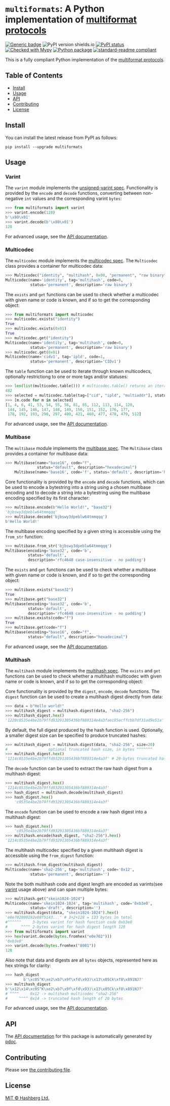 # `multiformats`: A Python implementation of [multiformat protocols](https://multiformats.io/)

[![Generic badge](https://img.shields.io/badge/python-3.7+-green.svg)](https://docs.python.org/3.7/)
![PyPI version shields.io](https://img.shields.io/pypi/v/multiformats.svg)
[![PyPI status](https://img.shields.io/pypi/status/multiformats.svg)](https://pypi.python.org/pypi/multiformats/)
[![Checked with Mypy](http://www.mypy-lang.org/static/mypy_badge.svg)](https://github.com/python/mypy)
[![Python package](https://github.com/hashberg-io/multiformats/actions/workflows/python-pytest.yml/badge.svg)](https://github.com/hashberg-io/multiformats/actions/workflows/python-pytest.yml)
[![standard-readme compliant](https://img.shields.io/badge/readme%20style-standard-brightgreen.svg?style=flat-square)](https://github.com/RichardLitt/standard-readme)


This is a fully compliant Python implementation of the [multiformat protocols](https://multiformats.io/).


## Table of Contents

- [Install](#install)
- [Usage](#usage)
- [API](#api)
- [Contributing](#contributing)
- [License](#license)


## Install

You can install the latest release from PyPI as follows:

```
pip install --upgrade multiformats
```

## Usage

### Varint

The `varint` module implements the [unsigned-varint spec](https://github.com/multiformats/unsigned-varint). Functionality is provided by the `encode` and `decode` functions, converting between non-negative `int` values and the corresponding varint `bytes`: 

```py
>>> from multiformats import varint
>>> varint.encode(128)
b'\x80\x01'
>>> varint.decode(b'\x80\x01')
128
```

For advanced usage, see the [API documentation](https://hashberg-io.github.io/multiformats/multiformats/varint.html). 


### Multicodec

The `multicodec` module implements the [multicodec spec](https://github.com/multiformats/multicodec). The `Multicodec` class provides a container for multicodec data:

```py
>>> Multicodec("identity", "multihash", 0x00, "permanent", "raw binary")
Multicodec(name='identity', tag='multihash', code=0,
           status='permanent', description='raw binary')
```

The `exists` and `get` functions can be used to check whether a multicodec with given name or code is known, and if so to get the corresponding object:

```py
>>> from multiformats import multicodec
>>> multicodec.exists("identity")
True
>>> multicodec.exists(0x01)
True
>>> multicodec.get("identity")
Multicodec(name='identity', tag='multihash', code=0,
           status='permanent', description='raw binary')
>>> multicodec.get(0x01)
Multicodec(name='cidv1', tag='ipld', code=1,
           status='permanent', description='CIDv1')
```

The `table` function can be used to iterate through known multicodecs, optionally restrictiong to one or more tags and/or statuses:

```py
>>> len(list(multicodec.table())) # multicodec.table() returns an iterator
482
>>> selected = multicodec.table(tag=["cid", "ipld", "multiaddr"], status="permanent")
>>> [m.code for m in selected]
[1, 4, 6, 41, 53, 54, 55, 56, 81, 85, 112, 113, 114, 120,
 144, 145, 146, 147, 148, 149, 150, 151, 152, 176, 177,
 178, 192, 193, 290, 297, 400, 421, 460, 477, 478, 479, 512]
```

For advanced usage, see the [API documentation](https://hashberg-io.github.io/multiformats/multiformats/multicodec.html).


### Multibase

The `multibase` module implements the [multibase spec](https://github.com/multiformats/multibase). The `Multibase` class provides a container for multibase data:

```py
>>> Multibase(name="base16", code="f",
              status="default", description="hexadecimal")
    Multibase(name='base16', code='f', status='default', description='hexadecimal')
```

Core functionality is provided by the `encode` and `decode` functions, which can be used to
encode a bytestring into a string using a chosen multibase encoding and to decode a string
into a bytestring using the multibase encoding specified by its first character:

```py
>>> multibase.encode(b"Hello World!", "base32")
'bjbswy3dpeblw64tmmqqq'
>>> multibase.decode('bjbswy3dpeblw64tmmqqq')
b'Hello World!'
```

The multibase encoding specified by a given string is accessible using the `from_str` function:
```py
>>> multibase.from_str('bjbswy3dpeblw64tmmqqq')
Multibase(encoding='base32', code='b',
          status='default',
          description='rfc4648 case-insensitive - no padding')
```

The `exists` and `get` functions can be used to check whether a multibase with given name or code is known, and if so to get the corresponding object:

```py
>>> multibase.exists("base32")
True
>>> multibase.get("base32")
Multibase(encoding='base32', code='b',
          status='default',
          description='rfc4648 case-insensitive - no padding')
>>> multibase.exists(code="f")
True
>>> multibase.get(code="f")
Multibase(encoding="base16", code="f",
          status="default", description="hexadecimal")
```

For advanced usage, see the [API documentation](https://hashberg-io.github.io/multiformats/multiformats/multibase.html).


### Multihash

The `multihash` module implements the [multihash spec](https://github.com/multiformats/multihash).
The `exists` and `get` functions can be used to check whether a multihash multicodec with given name or code is known, and if so to get the corresponding object:


Core functionality is provided by the `digest`, `encode`, `decode` functions.
The `digest` function can be used to create a multihash digest directly from data:

```py
>>> data = b"Hello world!"
>>> multihash_digest = multihash.digest(data, "sha2-256")
>>> multihash_digest.hex()
'1220c0535e4be2b79ffd93291305436bf889314e4a3faec05ecffcbb7df31ad9e51a'
```
By default, the full digest produced by the hash function is used.
Optionally, a smaller digest size can be specified to produce truncated hashes:

```py
>>> multihash_digest = multihash.digest(data, "sha2-256", size=20)
#                  optional truncated hash size, in bytes ^^^^^^^
>>> multihash_digest.hex()
'1214c0535e4be2b79ffd93291305436bf889314e4a3f' # 20-bytes truncated hash
```

The `decode` function can be used to extract the raw hash digest from a multihash digest:

```py
>>> multihash_digest.hex()
'1214c0535e4be2b79ffd93291305436bf889314e4a3f'
>>> hash_digest = multihash.decode(multihash_digest)
>>> hash_digest.hex()
    'c0535e4be2b79ffd93291305436bf889314e4a3f'
```

The `encode` function can be used to encode a raw hash digest into a multihash digest:

```py
>>> hash_digest.hex()
    'c0535e4be2b79ffd93291305436bf889314e4a3f'
>>> multihash.encode(hash_digest, "sha2-256").hex()
'1214c0535e4be2b79ffd93291305436bf889314e4a3f'
```

The multihash multicodec specified by a given multihash digest is accessible using the `from_digest` function:

```py
>>> multihash.from_digest(multihash_digest)
Multicodec(name='sha2-256', tag='multihash', code='0x12',
           status='permanent', description='')
```

Note the both multihash code and digest length are encoded as varints(see [varint](#varint) usage above) and can span multiple bytes:

```py
>>> multihash.get("skein1024-1024")
Multicodec(name='skein1024-1024', tag='multihash', code='0xb3e0',
           status='draft', description='')
>>> multihash.digest(data, "skein1024-1024").hex()
'e0e702800192e08f5143...' # 3+2+128 = 133 bytes in total
#^^^^^^     3-bytes varint for hash function code 0xb3e0
#      ^^^^ 2-bytes varint for hash digest length 128
>>> from multiformats import varint
>>> hex(varint.decode(bytes.fromhex("e0e702")))
'0xb3e0'
>>> varint.decode(bytes.fromhex("8001"))
128
```

Also note that data and digests are all `bytes` objects, represented here as hex strings for clarity:

```py
>>> hash_digest
        b'\xc0S^K\xe2\xb7\x9f\xfd\x93)\x13\x05Ck\xf8\x891NJ?'
>>> multihash_digest
b'\x12\x14\xc0S^K\xe2\xb7\x9f\xfd\x93)\x13\x05Ck\xf8\x891NJ?'
# ^^^^     0x12 -> multihash multicodec "sha2-256"
#     ^^^^ 0x14 -> truncated hash length of 20 bytes
```

For advanced usage, see the [API documentation](https://hashberg-io.github.io/multiformats/multiformats/multihash.html).


## API

The [API documentation](https://hashberg-io.github.io/multiformats/multiformats/index.html) for this package is automatically generated by [pdoc](https://pdoc3.github.io/pdoc/).


## Contributing

Please see [the contributing file](./CONTRIBUTING.md).


## License

[MIT © Hashberg Ltd.](LICENSE)
